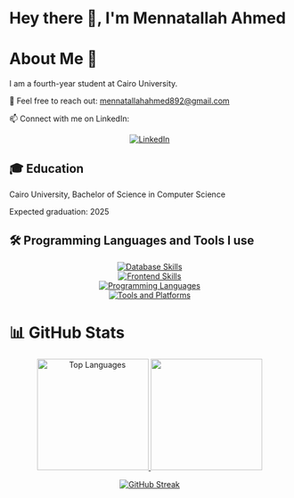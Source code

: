 # Hey there 👋, I'm Mennatallah Ahmed

# About Me 🚀

I am a fourth-year student at Cairo University.

💬 Feel free to reach out: mennatallahahmed892@gmail.com

📫 Connect with me on LinkedIn:
<p align="center">
    <a href="https://www.linkedin.com/in/mennatallah-ahmed-0b0a72277/" target="_blank" rel="noopener noreferrer">
        <img src="https://img.shields.io/badge/-LinkedIn-blue?style=for-the-badge&logo=linkedin&logoColor=white" alt="LinkedIn" />
    </a>
</p>


## 🎓 Education

Cairo University, Bachelor of Science in Computer Science

Expected graduation: 2025

## 🛠️ Programming Languages and Tools I use

<p align="center">
  <a href="https://go-skill-icons.vercel.app/">
      <img src="https://go-skill-icons.vercel.app/api/icons?i=sqlserver,mongodb&theme=dark&perline=11" alt="Database Skills" />
       <br/>
      <img src="https://go-skill-icons.vercel.app/api/icons?i=html,css,bootstrap,js,sass,react,materialui&theme=dark&perline=11" alt="Frontend Skills" />
       <br/>
      <img src="https://go-skill-icons.vercel.app/api/icons?i=python,cpp,java,spring,cs,dotnet,nodejs&theme=dark&perline=11" alt="Programming Languages" />
       <br/>
      <img src="https://go-skill-icons.vercel.app/api/icons?i=git,github,redhat,linux,ps,postman,xd,docker&theme=dark&perline=11" alt="Tools and Platforms" />
  </a>
</p>

# 📊 GitHub Stats

<p align="center">
  <a href="https://github.com/mennatallah222/github-readme-stats">
    <img src="https://github-readme-stats.vercel.app/api/top-langs/?username=mennatallah222&layout=donut&cache_seconds=5&theme=dark" style="max-width: 100%; height: 200px;" alt="Top Languages" />
    <img src="https://github-readme-stats.vercel.app/api?username=mennatallah222&show_icons=true&cache_seconds=5&theme=dark" style="max-width: 100%; height: 200px;" />
  </a>
</p>

<p align="center">
  <a href="https://streak-stats.demolab.com/?user=mennatallah222&theme=highcontrast">
    <img src="https://streak-stats.demolab.com/?user=mennatallah222&theme=highcontrast" style="max-width: 100%; height: auto;" alt="GitHub Streak" />
  </a>
</p>
